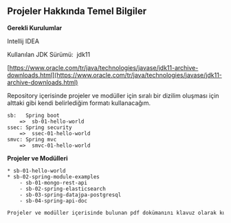 ## Projeler Hakkında Temel Bilgiler


**Gerekli Kurulumlar**

Intellij IDEA

Kullanılan JDK Sürümü:  jdk11

[https://www.oracle.com/tr/java/technologies/javase/jdk11-archive-downloads.html](https://www.oracle.com/tr/java/technologies/javase/jdk11-archive-downloads.html)


Repository içerisinde projeler ve modüller için sıralı bir dizilim oluşması için alttaki gibi kendi belirlediğim formatı kullanacağım.

```plaintext
sb:   Spring boot
	=>	sb-01-hello-world
ssec: Spring security
	=>	ssec-01-hello-world
smvc: Spring mvc
	=>	smvc-01-hello-world
```


**Projeler ve Modülleri**
```plaintext
* sb-01-hello-world
* sb-02-spring-module-examples
    - sb-01-mongo-rest-api
    - sb-02-spring-elasticsearch
    - sb-03-spring-datajpa-postgresql
    - sb-04-spring-api-doc
```
```sh
Projeler ve modüller içerisinde bulunan pdf dokümanını klavuz olarak kullanabilirsiniz.
```
